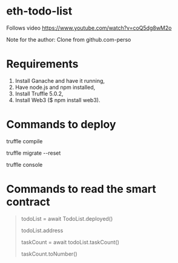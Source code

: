 # eth-todo-list

Follows video https://www.youtube.com/watch?v=coQ5dg8wM2o

Note for the author: Clone from github.com-perso


# Requirements

1. Install Ganache and have it running,
2. Have node.js and npm installed,
3. Install Truffle 5.0.2,
4. Install Web3 ($ npm install web3).


# Commands to deploy

truffle compile

truffle migrate --reset

truffle console


# Commands to read the smart contract

> todoList = await TodoList.deployed()
> 
> todoList.address
> 
> taskCount = await todoList.taskCount()
> 
> taskCount.toNumber()
